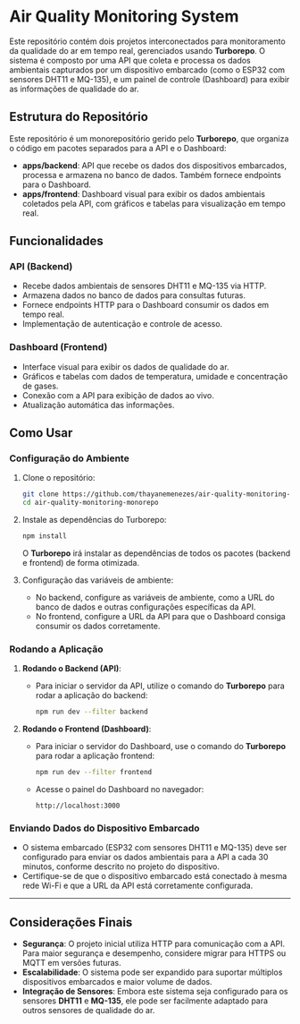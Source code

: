 # Air Quality Monitoring System

Este repositório contém dois projetos interconectados para monitoramento da qualidade do ar em tempo real, gerenciados usando **Turborepo**. O sistema é composto por uma API que coleta e processa os dados ambientais capturados por um dispositivo embarcado (como o ESP32 com sensores DHT11 e MQ-135), e um painel de controle (Dashboard) para exibir as informações de qualidade do ar.

## Estrutura do Repositório

Este repositório é um monorepositório gerido pelo **Turborepo**, que organiza o código em pacotes separados para a API e o Dashboard:

- **apps/backend**: API que recebe os dados dos dispositivos embarcados, processa e armazena no banco de dados. Também fornece endpoints para o Dashboard.
- **apps/frontend**: Dashboard visual para exibir os dados ambientais coletados pela API, com gráficos e tabelas para visualização em tempo real.

## Funcionalidades

### API (Backend)

- Recebe dados ambientais de sensores DHT11 e MQ-135 via HTTP.
- Armazena dados no banco de dados para consultas futuras.
- Fornece endpoints HTTP para o Dashboard consumir os dados em tempo real.
- Implementação de autenticação e controle de acesso.

### Dashboard (Frontend)

- Interface visual para exibir os dados de qualidade do ar.
- Gráficos e tabelas com dados de temperatura, umidade e concentração de gases.
- Conexão com a API para exibição de dados ao vivo.
- Atualização automática das informações.

## Como Usar

### Configuração do Ambiente

1. Clone o repositório:
    ```bash
    git clone https://github.com/thayanemenezes/air-quality-monitoring-monorepo.git
    cd air-quality-monitoring-monorepo
    ```

2. Instale as dependências do Turborepo:
    ```bash
    npm install
    ```

    O **Turborepo** irá instalar as dependências de todos os pacotes (backend e frontend) de forma otimizada.

3. Configuração das variáveis de ambiente:
   - No backend, configure as variáveis de ambiente, como a URL do banco de dados e outras configurações específicas da API.
   - No frontend, configure a URL da API para que o Dashboard consiga consumir os dados corretamente.

### Rodando a Aplicação

1. **Rodando o Backend (API)**:
   - Para iniciar o servidor da API, utilize o comando do **Turborepo** para rodar a aplicação do backend:
     ```bash
     npm run dev --filter backend
     ```

2. **Rodando o Frontend (Dashboard)**:
   - Para iniciar o servidor do Dashboard, use o comando do **Turborepo** para rodar a aplicação frontend:
     ```bash
     npm run dev --filter frontend
     ```

   - Acesse o painel do Dashboard no navegador:
     ```text
     http://localhost:3000
     ```

### Enviando Dados do Dispositivo Embarcado

- O sistema embarcado (ESP32 com sensores DHT11 e MQ-135) deve ser configurado para enviar os dados ambientais para a API a cada 30 minutos, conforme descrito no projeto do dispositivo.
- Certifique-se de que o dispositivo embarcado está conectado à mesma rede Wi-Fi e que a URL da API está corretamente configurada.

---

## Considerações Finais

- **Segurança**: O projeto inicial utiliza HTTP para comunicação com a API. Para maior segurança e desempenho, considere migrar para HTTPS ou MQTT em versões futuras.
- **Escalabilidade**: O sistema pode ser expandido para suportar múltiplos dispositivos embarcados e maior volume de dados.
- **Integração de Sensores**: Embora este sistema seja configurado para os sensores **DHT11** e **MQ-135**, ele pode ser facilmente adaptado para outros sensores de qualidade do ar.

